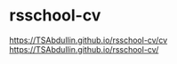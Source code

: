 # rsschool-cv

https://TSAbdullin.github.io/rsschool-cv/cv
https://TSAbdullin.github.io/rsschool-cv/ 
